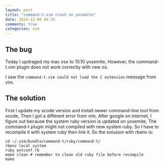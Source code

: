 ```yaml
---
layout: post
title: "command-t.vim crash on yosemite"
date: 2014-12-08 04:35
comments: true
categories: vim
---
```


## The bug

Today I updraged my mac osx to 10.10 yosemite,
However, the command-t.vim plugin does not work correctly with new os.

I saw the `command-t.vim could not load the C extension` message from vim.

<!-- more -->

## The solution

First I update my xcode version and install newer command-line tool from xcode,
Then I got a different error from vim,
After google on internet,
I figure out because the system ruby version is updated on yosemite,
The command-t plugin might not compiled with new system ruby.
So I have to recompile it with system ruby then link it.
So the solusion with rbenv is:

```
cd ~/.vim/bundle/command-t/ruby/command-t/
rbenv local system
ruby extconf.rb
make clean # remember to clean old ruby file before recompile
make
```
